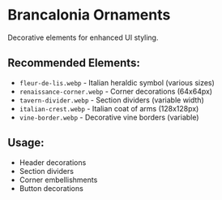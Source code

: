 # Brancalonia Ornaments

Decorative elements for enhanced UI styling.

## Recommended Elements:
- `fleur-de-lis.webp` - Italian heraldic symbol (various sizes)
- `renaissance-corner.webp` - Corner decorations (64x64px)
- `tavern-divider.webp` - Section dividers (variable width)
- `italian-crest.webp` - Italian coat of arms (128x128px)
- `vine-border.webp` - Decorative vine borders (variable)

## Usage:
- Header decorations
- Section dividers
- Corner embellishments
- Button decorations